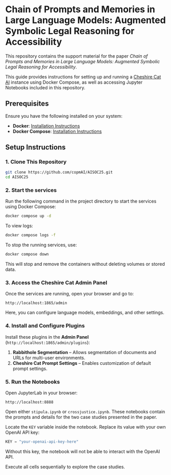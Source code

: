 # Chain of Prompts and Memories in Large Language Models: Augmented Symbolic Legal Reasoning for Accessibility

This repository contains the support material for the paper *Chain of Prompts and Memories in Large Language Models: Augmented Symbolic Legal Reasoning for Accessibility*.

This guide provides instructions for setting up and running a [Cheshire Cat AI](https://cheshirecat.ai/) instance using Docker Compose, as well as accessing Jupyter Notebooks included in this repository.

## Prerequisites  

Ensure you have the following installed on your system:  

- **Docker**: [Installation Instructions](https://docs.docker.com/get-docker/)  
- **Docker Compose**: [Installation Instructions](https://docs.docker.com/compose/install/)

## Setup Instructions  

### 1. Clone This Repository  

```bash
git clone https://github.com/copmAI/AISOC25.git
cd AISOC25
```

### 2. Start the services

Run the following command in the project directory to start the services using Docker Compose:  

```bash
docker compose up -d
```

To view logs:  

```bash
docker compose logs -f
```

To stop the running services, use:  

```bash
docker compose down
```

This will stop and remove the containers without deleting volumes or stored data.  

### 3. Access the Cheshire Cat Admin Panel  

Once the services are running, open your browser and go to:  

```
http://localhost:1865/admin
```

Here, you can configure language models, embeddings, and other settings.  

### 4. Install and Configure Plugins  

Install these plugins in the **Admin Panel** (`http://localhost:1865/admin/plugins`):

1. **Rabbithole Segmentation** – Allows segmentation of documents and URLs for multi-user environments.
2. **Cheshire Cat Prompt Settings** – Enables customization of default prompt settings.

### 5. Run the Notebooks  

Open JupyterLab in your browser:

```
http://localhost:8888
```

 Open either `stipula.ipynb` or `crossjustice.ipynb`. These notebooks contain the prompts and details for the two case studies presented in the paper.

Locate the `KEY` variable inside the notebook. Replace its value with your own OpenAI API key:  

```python
KEY = "your-openai-api-key-here"
```

   Without this key, the notebook will not be able to interact with the OpenAI API.  

Execute all cells sequentially to explore the case studies.
